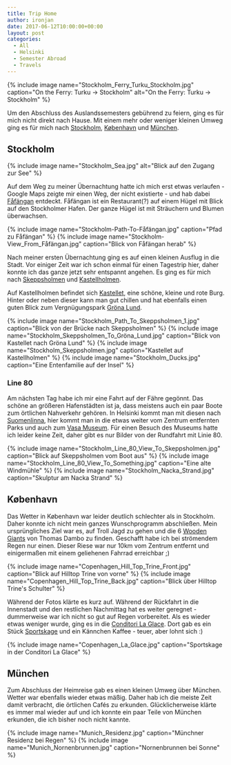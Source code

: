 ```yaml
---
title: Trip Home
author: ironjan
date: 2017-06-12T10:00:00+00:00
layout: post
categories:
  - All
  - Helsinki
  - Semester Abroad
  - Travels
---
```


{% include image name="Stockholm_Ferry_Turku_Stockholm.jpg" caption="On the 
Ferry: Turku -> Stockholm" alt="On the Ferry: Turku -> Stockholm" %}

Um den Abschluss des Auslandssemesters gebührend zu feiern, ging es für mich 
nicht direkt nach Hause. Mit einem mehr oder weniger kleinen Umweg ging es für 
mich nach [Stockholm](#stockholm), [København](#københavn) und [München](#münchen).

<!--more-->

## Stockholm

{% include image name="Stockholm_Sea.jpg" alt="Blick auf den Zugang zur See" %}

Auf dem Weg zu meiner Übernachtung hatte ich mich erst etwas verlaufen - Google Maps zeigte mir einen Weg, der nicht existierte - und hab dabei [Fåfängan](https://de.wikipedia.org/wiki/F%C3%A5f%C3%A4ngan) entdeckt. Fåfängan ist ein Restaurant(?) auf einem Hügel mit Blick auf den Stockholmer Hafen. Der ganze Hügel ist mit Sträuchern und Blumen überwachsen.


{% include image name="Stockholm-Path-To-Fåfängan.jpg" caption="Pfad zu Fåfängan" %}
{% include image name="Stockholm-View_From_Fåfängan.jpg" caption="Blick von Fåfängan herab" %}

Nach meiner ersten Übernachtung ging es auf einen kleinen Ausflug in die 
Stadt. Vor einiger Zeit war ich schon einmal für einen Tagestrip hier, daher 
konnte ich das ganze jetzt sehr entspannt angehen. Es ging es für mich nach 
[Skeppsholmen](https://en.wikipedia.org/wiki/Skeppsholmen) und 
[Kastellholmen](https://en.wikipedia.org/wiki/Kastellholmen). 

Auf Kastellholmen befindet sich [Kastellet](https://en.wikipedia.org/wiki/Kastellet,_Stockholm),
eine schöne, kleine und rote Burg. Hinter oder neben dieser kann man gut 
chillen und hat ebenfalls einen guten Blick zum Vergnügungspark [Gröna Lund](https://www.gronalund.com/).

{% include image name="Stockholm_Path_To_Skeppsholmen_1.jpg" caption="Blick von der Brücke nach Skeppsholmen" %}
{% include image name="Stockholm_Skeppsholmen_To_Gröna_Lund.jpg" caption="Blick von Kastellet nach Gröna Lund" %}
{% include image name="Stockholm_Skeppsholmen.jpg" caption="Kastellet auf Kastellholmen" %}
{% include image name="Stockholm_Ducks.jpg" caption="Eine Entenfamilie auf der Insel" %}



### Line 80
Am nächsten Tag habe ich mir eine Fahrt auf der Fähre gegönnt. Das schöne an 
größeren Hafenstädten ist ja, dass meistens auch ein paar Boote zum örtlichen 
Nahverkehr gehören. In Helsinki kommt man mit diesen nach [Suomenlinna](https://de.wikipedia.org/wiki/Suomenlinna), 
hier kommt man in die etwas weiter vom Zentrum entfernten Parks und auch zum
[Vasa Museum](http://www.vasamuseet.se/de). Für einen Besuch des Museums hatte
ich leider keine Zeit, daher gibt es nur Bilder von der Rundfahrt mit Linie 80.

{% include image name="Stockholm_Line_80_View_To_Skeppsholmen.jpg" caption="Blick auf Skeppsholmen vom Boot aus" %}
{% include image name="Stockholm_Line_80_View_To_Something.jpg" caption="Eine alte Windmühle" %}
{% include image name="Stockholm_Nacka_Strand.jpg" caption="Skulptur am Nacka Strand" %}


## København

Das Wetter in København war leider deutlich schlechter als in Stockholm. Daher 
konnte ich nicht mein ganzes Wunschprogramm abschließen. Mein ursprüngliches 
Ziel war es, auf Troll Jagd zu gehen und die 6 [Wooden Giants](http://www.boredpanda.com/i-have-made-these-6-hidden-giants-and-a-treasure-map-to-show-people-the-beautiful-nature-surrounding-copenhagen/) von Thomas Dambo zu finden. Geschafft habe ich bei strömendem Regen nur einen. Dieser Riese war 
nur 10km vom Zentrum entfernt und einigermaßen mit einem geliehenen Fahrrad 
erreichbar ;)

{% include image name="Copenhagen_Hill_Top_Trine_Front.jpg" caption="Blick auf Hilltop Trine von vorne" %}
{% include image name="Copenhagen_Hill_Top_Trine_Back.jpg" caption="Blick über Hilltop Trine's Schulter" %}

Während der Fotos klärte es kurz auf. Während der Rückfahrt in die Innenstadt und den restlichen Nachmittag hat es weiter geregnet - dummerweise war ich nicht so gut auf Regen vorbereitet. Als es wieder etwas weniger wurde, ging es in die [Conditori La Glace](https://laglace.dk/). Dort gab es ein Stück [Sportskage](http://laglace.dk/kage/sportskage/) und ein Kännchen Kaffee - teuer, aber lohnt sich :)

{% include image name="Copenhagen_La_Glace.jpg" caption="Sportskage in der Conditori La Glace" %}


## München

Zum Abschluss der Heimreise gab es einen kleinen Umweg über München. Wetter 
war ebenfalls wieder etwas mäßig. Daher hab ich die meiste Zeit damit 
verbracht, die örtlichen Cafés zu erkunden. Glücklicherweise klärte es immer 
mal wieder auf und ich konnte ein paar Teile von München erkunden, die ich 
bisher noch nicht kannte.

{% include image name="Munich_Residenz.jpg" caption="Münchner Residenz bei Regen" %}
{% include image name="Munich_Nornenbrunnen.jpg" caption="Nornenbrunnen bei Sonne" %}
